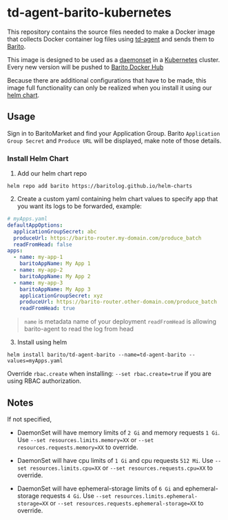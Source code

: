 # td-agent-barito-kubernetes

This repository contains the source files needed to make a Docker image that collects Docker container log files using [td-agent](http://www.fluentd.org/) and sends them to [Barito](https://github.com/BaritoLog/).

This image is designed to be used as a [daemonset](http://kubernetes.io/docs/admin/daemons) in a [Kubernetes](https://github.com/kubernetes/kubernetes) cluster. Every new version will be pushed to [Barito Docker Hub](https://hub.docker.com/r/barito/td-agent-barito-kubernetes/)

Because there are additional configurations that have to be made, this image full functionality can only be realized when you install it using our [helm chart](https://github.com/BaritoLog/helm-charts).

## Usage

Sign in to BaritoMarket and find your Application Group. Barito `Application Group Secret` and `Produce URL` will be displayed, make note of those details.

### Install Helm Chart

1. Add our helm chart repo
```shell
helm repo add barito https://baritolog.github.io/helm-charts
```

2. Create a custom yaml containing helm chart values to specify app that you want its logs to be forwarded, example:
```yaml
# myApps.yaml
defaultAppOptions:
  applicationGroupSecret: abc
  produceUrl: https://barito-router.my-domain.com/produce_batch
  readFromHead: false
apps:
  - name: my-app-1
    baritoAppName: My App 1
  - name: my-app-2
    baritoAppName: My App 2
  - name: my-app-3
    baritoAppName: My App 3
    applicationGroupSecret: xyz
    produceUrl: https://barito-router.other-domain.com/produce_batch
    readFromHead: true
```

> `name` is metadata name of your deployment
> `readFromHead` is allowing barito-agent to read the log from head

3. Install using helm
```shell
helm install barito/td-agent-barito --name=td-agent-barito --values=myApps.yaml
```

Override `rbac.create` when installing: `--set rbac.create=true` if you are using RBAC authorization.

## Notes

If not specified, 
- DaemonSet will have memory limits of `2 Gi` and memory requests `1 Gi`. Use `--set resources.limits.memory=XX` or `--set resources.requests.memory=XX` to override.

- DaemonSet will have cpu limits of `1 Gi` and cpu requests `512 Mi`. Use `--set resources.limits.cpu=XX` or `--set resources.requests.cpu=XX` to override.

- DaemonSet will have ephemeral-storage limits of `6 Gi` and ephemeral-storage requests `4 Gi`. Use `--set resources.limits.ephemeral-storage=XX` or `--set resources.requests.ephemeral-storage=XX` to override.
